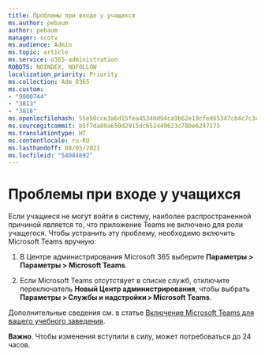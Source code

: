 ```yaml
---
title: Проблемы при входе у учащихся
ms.author: pebaum
author: pebaum
manager: scotv
ms.audience: Admin
ms.topic: article
ms.service: o365-administration
ROBOTS: NOINDEX, NOFOLLOW
localization_priority: Priority
ms.collection: Adm_O365
ms.custom:
- "9000744"
- "3813"
- "3818"
ms.openlocfilehash: 55e50cce3a6d15fea45340d94ca9b62e19cfed65347cb4c7c3e30570d837260d
ms.sourcegitcommit: b5f7da89a650d2915dc652449623c78be6247175
ms.translationtype: HT
ms.contentlocale: ru-RU
ms.lasthandoff: 08/05/2021
ms.locfileid: "54084692"
---
```

# <a name="sign-in-issues-for-students"></a>Проблемы при входе у учащихся

Если учащиеся не могут войти в систему, наиболее распространенной причиной является то, что приложение Teams не включено для роли учащегося. Чтобы устранить эту проблему, необходимо включить Microsoft Teams вручную:

1. В Центре администрирования Microsoft 365 выберите **Параметры > Параметры > Microsoft Teams**. 

2. Если Microsoft Teams отсутствует в списке служб, отключите переключатель **Новый Центр администрирования**, чтобы выбрать **Параметры > Службы и надстройки > Microsoft Teams**. 

Дополнительные сведения см. в статье [Включение Microsoft Teams для вашего учебного заведения](https://docs.microsoft.com/microsoft-365/education/intune-edu-trial/enable-microsoft-teams#enable-microsoft-teams-for-your-school-1). 

**Важно**. Чтобы изменения вступили в силу, может потребоваться до 24 часов.

 
